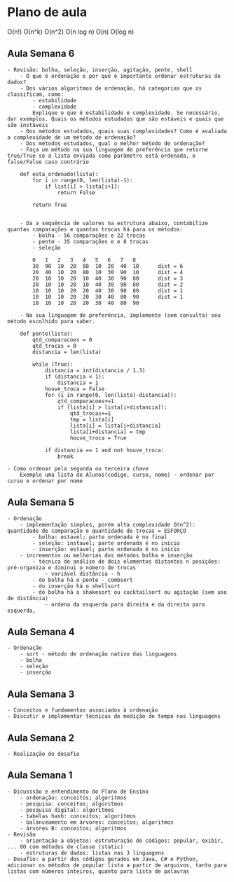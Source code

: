 # Plano de aula

O(n!)
O(n^k)
O(n^2)
O(n log n)
O(n)
O(log n)


## Aula Semana 6
    - Revisão: bolha, seleção, inserção, agitação, pente, shell
        - O que é ordenação e por que é importante ordenar estruturas de dados?
        - Dos vários algoritmos de ordenação, há categorias que os classificam, como:
            - estabilidade
            - complexidade
            Explique o que é estabilidade e complexidade. Se necessário, dar exemplos. Quais os métodos estudados que são estáveis e quais que são instáveis
        - Dos métodos estudados, quais suas complexidades? Como é avaliada a complexidade de um método de ordenação?
        - Dos métodos estudados, qual o melhor método de ordenação?
        - Faça um método na sua linguagem de preferência que retorne true/True se a lista enviada como parâmetro está ordenada, o false/False caso contrário

        def esta_ordenado(lista):
            for i in range(0, len(lista)-1):
                if list[i] > lista[i+1]:
                    return False

            return True


        - Da a sequência de valores na estrutura abaixo, contabilize quantas comparações e quantas trocas há para os métodos:
            - bolha - 56 comparações e 22 trocas 
            - pente - 35 comparações e e 8 trocas
            - seleção

            0   1   2   3   4   5   6   7   8
            30  90  10  20  80  10  20  40  10      dist = 6
            20  40  10  20  80  10  30  90  10      dist = 4
            20  10  10  20  10  40  30  90  80      dist = 3
            20  10  10  20  10  40  30  90  80      dist = 2
            10  10  10  20  20  40  30  90  80      dist = 1
            10  10  10  20  20  30  40  80  90      dist = 1
            10  10  10  20  20  30  40  80  90
            
        - Na sua linguagem de preferência, implemente (sem consulta) seu método escolhido para saber.

        def pente(lista):
            qtd_comparacoes = 0
            qtd_trocas = 0
            distancia = len(lista)
    
            while (True):
                distancia = int(distancia / 1.3)
                if (distancia < 1):
                    distancia = 1
                houve_troca = False
                for (i in range(0, len(lista)-distancia)):
                    qtd_comparacoes+=1
                    if (lista[i] > lista[i+distancia]):
                        qtd_trocas+=1
                        tmp = lista[i]
                        lista[i] = lista[i+distancia]
                        lista[i+distancia] = tmp
                        houve_troca = True

                if distancia == 1 and not houve_troca:
                    break
                
    - Como ordenar pela segunda ou terceira chave
        Exemplo uma lista de Alunos(codigo, curso, nome) - ordenar por curso e ordenar por nome

## Aula Semana 5
    - Ordenação
        - implementação simples, porém alta complexidade O(n^2): quantidade de comparação e quantidade de trocas = ESFORÇO
            - bolha: estavel; parte ordenada é no final
            - seleção: instavel; parte ordenada é no início
            - inserção: estavel; parte ordenada é no início
        - incrementos ou melhorias dos métodos bolha e inserção
            - técnica de análise de dois elementos distantes n posições: pré-organiza e diminui o número de trocas
                - variável distância - h
            - do bolha há o pente - combsort
            - do inserção há o shellsort
            - do bolha há o shakesort ou cocktailsort ou agitação (sem uso de distância)
                - ordena da esquerda para direita e da direita para esquerda,                

## Aula Semana 4
    - Ordenação
        - sort - método de ordenação nativo das linguagens
        - bolha
        - seleção
        - inserção

## Aula Semana 3
    - Conceitos e fundamentos associados à ordenação
    - Discutir e implementar técnicas de medição de tempo nas linguagens

## Aula Semana 2
    - Realização do desafio

## Aula Semana 1
    - Dicusssão e entendimento do Plano de Ensino
        - ordenação: conceitos; algoritmos
        - pesquisa: conceitos; algoritmos
        - pesquisa digital: algoritmos
        - tabelas hash: conceitos; algoritmos
        - balanceamento em árvores: conceitos; algoritmos
        - árvores B: conceitos; algoritmos
    - Revisão
        - orientação a objetos: estruturação de códigos: popular, exibir, ... OO com métodos de classe (static)
        - estruturas de dados: listas nas 3 linguagens
    - Desafio: a partir dos códigos gerados em Java, C# e Python, adicionar os métodos de popular lista a partir de arquivos, tanto para listas com números inteiros, quanto para lista de palavras     
